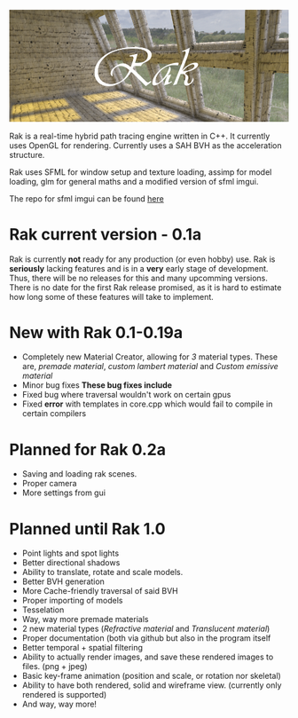 ![screenshot](https://github.com/UglySwedishFish/Rak/blob/master/GUI/Welcome.png?raw=true)

Rak is a real-time hybrid path tracing engine written in C++. It currently uses OpenGL for rendering. Currently uses a SAH BVH as the acceleration structure.

Rak uses SFML for window setup and texture loading, assimp for model loading, glm for general maths and a modified version of sfml imgui. 

The repo for sfml imgui can be found [here](https://github.com/eliasdaler/imgui-sfml)

# Rak current version - 0.1a
Rak is currently **not** ready for any production (or even hobby) use. Rak is **seriously** lacking features and is in a **very** early stage of development. Thus, there will be no releases for this and many upcomming versions. There is no date for the first Rak release promised, as it is hard to estimate how long some of these features will take to implement. 

# New with Rak 0.1-0.19a
  - Completely new Material Creator, allowing for *3* material types. These are, *premade material*, *custom lambert material* and *Custom emissive material* 
  - Minor bug fixes
  **These bug fixes include** 
  - Fixed bug where traversal wouldn't work on certain gpus
  - Fixed **error** with templates in core.cpp which would fail to compile in certain compilers
  
# Planned for Rak 0.2a 
  - Saving and loading rak scenes. 
  - Proper camera 
  - More settings from gui 
# Planned until Rak 1.0
  - Point lights and spot lights 
  - Better directional shadows 
  - Ability to translate, rotate and scale models. 
  - Better BVH generation 
  - More Cache-friendly traversal of said BVH
  - Proper importing of models 
  - Tesselation
  - Way, way more premade materials 
  - 2 new material types (*Refractive material* and *Translucent material*) 
  - Proper documentation (both via github but also in the program itself
  - Better temporal + spatial filtering
  - Ability to actually render images, and save these rendered images to files. (png + jpeg)
  - Basic key-frame animation (position and scale, or rotation nor skeletal) 
  - Ability to have both rendered, solid and wireframe view. (currently only rendered is supported) 
  - And way, way more!
